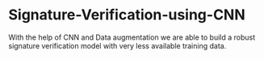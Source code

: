 # Signature-Verification-using-CNN
With the help of CNN and Data augmentation we are able to build a robust signature verification model with very less available training data.
